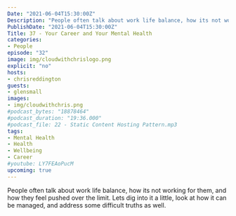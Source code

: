 ```yaml
---
Date: "2021-06-04T15:30:00Z"
Description: "People often talk about work life balance, how its not working for them, and how they feel pushed over the limit. Lets dig into it a little, look at how it can be managed, and address some difficult truths as well."
PublishDate: "2021-06-04T15:30:00Z"
Title: 37 - Your Career and Your Mental Health
categories:
- People
episode: "32"
image: img/cloudwithchrislogo.png
explicit: "no"
hosts:
- chrisreddington
guests:
- glensmall
images:
- img/cloudwithchris.png
#podcast_bytes: "18878464"
#podcast_duration: "19:36.000"
#podcast_file: 22 - Static Content Hosting Pattern.mp3
tags:
- Mental Health
- Health
- Wellbeing
- Career
#youtube: LY7FEAoPucM
upcoming: true
---
```

People often talk about work life balance, how its not working for them, and how they feel pushed over the limit. Lets dig into it a little, look at how it can be managed, and address some difficult truths as well.
